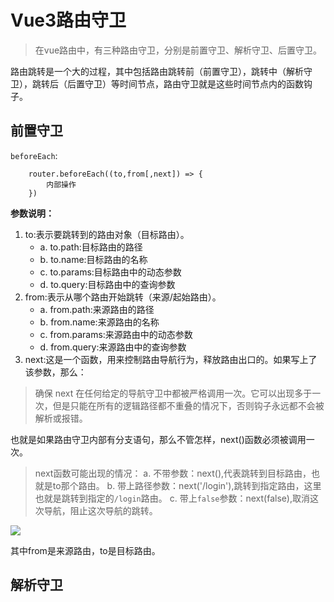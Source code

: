 # Vue3路由守卫

> 在vue路由中，有三种路由守卫，分别是前置守卫、解析守卫、后置守卫。

路由跳转是一个大的过程，其中包括路由跳转前（前置守卫），跳转中（解析守卫），跳转后（后置守卫）等时间节点，路由守卫就是这些时间节点内的函数钩子。

## 前置守卫

`beforeEach`:

```vue
	router.beforeEach((to,from[,next]) => {
		内部操作
	})
```

**参数说明：**

1. to:表示要跳转到的路由对象（目标路由）。
	- a. to.path:目标路由的路径
	- b. to.name:目标路由的名称
	- c. to.params:目标路由中的动态参数
	- d. to.query:目标路由中的查询参数
2. from:表示从哪个路由开始跳转（来源/起始路由）。
	- a. from.path:来源路由的路径
	- b. from.name:来源路由的名称
	- c. from.params:来源路由中的动态参数
	- d. from.query:来源路由中的查询参数
3. next:这是一个函数，用来控制路由导航行为，释放路由出口的。如果写上了该参数，那么：
> 确保 next 在任何给定的导航守卫中都被严格调用一次。它可以出现多于一次，但是只能在所有的逻辑路径都不重叠的情况下，否则钩子永远都不会被解析或报错。

也就是如果路由守卫内部有分支语句，那么不管怎样，next()函数必须被调用一次。

> next函数可能出现的情况：
> a. 不带参数：next(),代表跳转到目标路由，也就是to那个路由。
> b. 带上路径参数：next('/login'),跳转到指定路由，这里也就是跳转到指定的`/login`路由。
> c. 带上`false`参数：next(false),取消这次导航，阻止这次导航的跳转。

![](https://raw.githubusercontent.com/zml212/FigureBed/main/%E5%89%8D%E7%BD%AE%E8%B7%AF%E7%94%B1.png)

其中from是来源路由，to是目标路由。

## 解析守卫

